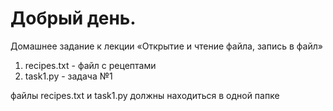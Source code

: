 # Добрый день.

Домашнее задание к лекции «Открытие и чтение файла, запись в файл»


1. recipes.txt - файл с рецептами
2. task1.py - задача №1

файлы recipes.txt и task1.py должны находиться в одной папке
